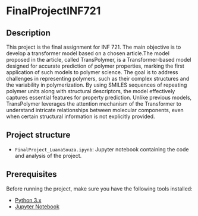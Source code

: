 # FinalProjectINF721

## Description

This project is the final assignment for INF 721. The main objective is to develop a transformer model based on a chosen article.The model proposed in the article, called TransPolymer, is a Transformer-based model designed for accurate prediction of polymer properties, marking the first application of such models to polymer science. The goal is to address challenges in representing polymers, such as their complex structures and the variability in polymerization. By using SMILES sequences of repeating polymer units along with structural descriptors, the model effectively captures essential features for property prediction. Unlike previous models, TransPolymer
leverages the attention mechanism of the Transformer to understand intricate relationships between molecular components, even when certain structural information is not explicitly provided.

## Project structure

- `FinalProject_LuanaSouza.ipynb`: Jupyter notebook containing the code and analysis of the project.

## Prerequisites

Before running the project, make sure you have the following tools installed:

- [Python 3.x](https://www.python.org/downloads/)
- [Jupyter Notebook](https://jupyter.org/install)
